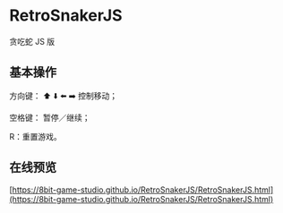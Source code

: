 # RetroSnakerJS


贪吃蛇 JS 版


## 基本操作

方向键： ⬆️ ⬇️ ⬅️ ➡️ 控制移动；

空格键： 暂停／继续；

R：重置游戏。


## 在线预览

[https://8bit-game-studio.github.io/RetroSnakerJS/RetroSnakerJS.html](https://8bit-game-studio.github.io/RetroSnakerJS/RetroSnakerJS.html)
